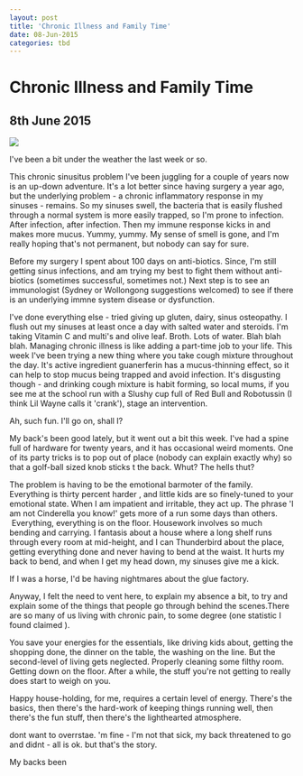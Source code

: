 ```yaml
---
layout: post
title: 'Chronic Illness and Family Time'
date: 08-Jun-2015
categories: tbd
---
```


# Chronic Illness and Family Time

## 8th June 2015

<img class="photo-horiz" src="https://scontent-lax1-1.xx.fbcdn.net/hphotos-xaf1/v/t1.0-9/17678_10153492627711869_7123902527679157496_n.jpg?oh=ac4df5945c272f7777b5a428c96a5fce&amp;oe=55F7237D" />

I've been a bit under the weather the last week or so.

This chronic sinusitus problem I've been juggling for a couple of years now is an up-down adventure. It's a lot better since having surgery a year ago,   but the underlying problem - a chronic inflammatory response in my sinuses - remains. So my sinuses swell,   the bacteria that is easily flushed through a normal system is more easily trapped,   so I'm prone to infection. After infection, after infection. Then my immune response kicks in and makes more mucus. Yummy, yummy. My sense of smell is gone, and I'm really hoping that's not permanent, but nobody can say for sure.

Before my surgery I spent about 100 days on anti-biotics. Since, I'm still getting sinus infections, and am trying my best to fight them without anti-biotics (sometimes successful, sometimes not.) Next step is to see an immunologist (Sydney or Wollongong suggestions welcomed) to see if there is an underlying immne system disease or dysfunction.

I've done everything else - tried giving up gluten, dairy, sinus osteopathy. I flush out my sinuses at least once a day with salted water and steroids. I'm taking Vitamin C and multi's and olive leaf. Broth. Lots of water. Blah blah blah. Managing chronic illness is like adding a part-time job to your life. This week I've been trying a new thing where you take cough mixture throughout the day. It's active ingredient guanerferin has a mucus-thinning effect, so it can help to stop mucus being trapped and avoid infection. It's disgusting though - and drinking cough mixture is habit forming, so local mums, if you see me at the school run with a Slushy cup full of Red Bull and Robotussin (I think Lil Wayne calls it 'crank'), stage an intervention.

Ah, such fun. I'll go on, shall I?

My back's been good lately, but it went out a bit this week. I've had a spine full of hardware for twenty years, and it has occasional weird moments. One of its party tricks is to pop out of place (nobody can explain exactly why) so that a golf-ball sized knob sticks t the back. Whut? The hells thut?

The problem is having to be the emotional barmoter of the family. Everything is thirty percent harder , and little kids are so finely-tuned to your emotional state. When I am impatient and irritable, they act up. The phrase 'I am not Cinderella you know!' gets more of a run some days than others.  Everything, everything is on the floor. Housework involves so much bending and carrying. I fantasis about a house where a long shelf runs through every room at mid-height, and I can Thunderbird about the place, getting everything done and never having to bend at the waist. It hurts my back to bend, and when I get my head down, my sinuses give me a kick.

If I was a horse, I'd be having nightmares about the glue factory.

Anyway, I felt the need to vent here, to explain my absence a bit, to try and explain some of the things that people go through behind the scenes.There are so many of us living with chronic pain, to some degree (one statistic I found claimed ).

You save your energies for the essentials, like driving kids about, getting the shopping done, the dinner on the table, the washing on the line. But the second-level of living gets neglected. Properly cleaning some filthy room. Getting down on the floor. After a while, the stuff you're not getting to really does start to weigh on you.

Happy house-holding, for me, requires a certain level of energy. There's the basics, then there's the hard-work of keeping things running well, then there's the fun stuff, then there's the lighthearted atmosphere.

 

dont want to overrstae. 'm fine - I'm not that sick, my back threatened to go and didnt - all is ok. but that's the story.

My backs been

 

 
